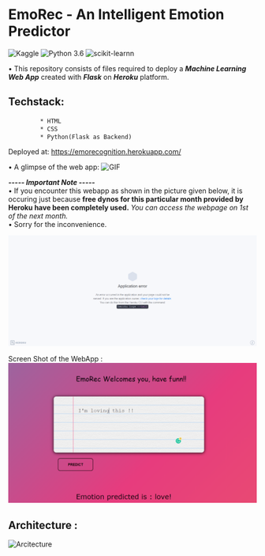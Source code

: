 # EmoRec - An Intelligent Emotion Predictor


![Kaggle](https://img.shields.io/badge/Dataset-Kaggle-blue.svg) ![Python 3.6](https://img.shields.io/badge/Python-3.6-brightgreen.svg) ![scikit-learnn](https://img.shields.io/badge/Library-Scikit_Learn-orange.svg)

• This repository consists of files required to deploy a ___Machine Learning Web App___ created with ___Flask___ on ___Heroku___ platform.

## Techstack: 
             * HTML
             * CSS
             * Python(Flask as Backend)
             
Deployed at: https://emorecognition.herokuapp.com/




• A glimpse of the web app:
![GIF](ReadMe_Resources/Glimpse.gif)




_**----- Important Note -----**_<br />
• If you encounter this webapp as shown in the picture given below, it is occuring just because **free dynos for this particular month provided by Heroku have been completely used.** _You can access the webpage on 1st of the next month._<br />
• Sorry for the inconvenience.

![Heroku-Error](ReadMe_Resources/application-error-heroku.png)

Screen Shot of the WebApp :
![SS](ReadMe_Resources/Glipse_EmoRec.png)



## Architecture  : 
![Arcitecture](https://user-images.githubusercontent.com/65017645/123937130-7b8acf00-d9b3-11eb-8c8d-ac08f17e6c7e.png)

